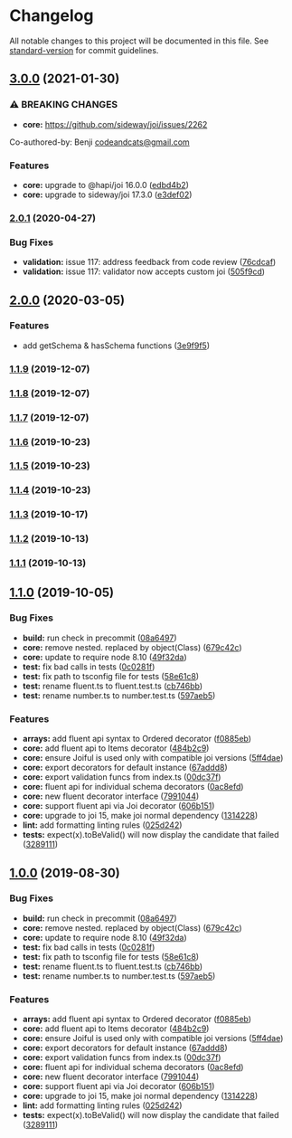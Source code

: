 # Changelog

All notable changes to this project will be documented in this file. See [standard-version](https://github.com/conventional-changelog/standard-version) for commit guidelines.

## [3.0.0](https://github.com/joiful-ts/joiful/compare/v2.0.1...v3.0.0) (2021-01-30)


### ⚠ BREAKING CHANGES

* **core:** https://github.com/sideway/joi/issues/2262

Co-authored-by: Benji <codeandcats@gmail.com>

### Features

* **core:** upgrade to @hapi/joi 16.0.0 ([edbd4b2](https://github.com/joiful-ts/joiful/commit/edbd4b28d9314f1189705a7495fee8b4d718f26e))
* **core:** upgrade to sideway/joi 17.3.0 ([e3def02](https://github.com/joiful-ts/joiful/commit/e3def026d7a0b87c4431118c5cad6d993d95fdbd))

### [2.0.1](https://github.com/joiful-ts/joiful/compare/v2.0.0...v2.0.1) (2020-04-27)


### Bug Fixes

* **validation:** issue 117: address feedback from code review ([76cdcaf](https://github.com/joiful-ts/joiful/commit/76cdcaf0d142d45c4e95068c2821b5669f1d504c))
* **validation:** issue 117: validator now accepts custom joi ([505f9cd](https://github.com/joiful-ts/joiful/commit/505f9cdfed471e183dd39ccc916466248eaabb93))

## [2.0.0](https://github.com/joiful-ts/joiful/compare/v1.1.9...v2.0.0) (2020-03-05)


### Features

* add getSchema & hasSchema functions ([3e9f9f5](https://github.com/joiful-ts/joiful/commit/3e9f9f5f4638d84666db0c7de5c6883686ed9307))

### [1.1.9](https://github.com/joiful-ts/joiful/compare/v1.1.8...v1.1.9) (2019-12-07)

### [1.1.8](https://github.com/joiful-ts/joiful/compare/v1.1.7...v1.1.8) (2019-12-07)

### [1.1.7](https://github.com/joiful-ts/joiful/compare/v1.1.6...v1.1.7) (2019-12-07)

### [1.1.6](https://github.com/joiful-ts/joiful/compare/v1.1.5...v1.1.6) (2019-10-23)

### [1.1.5](https://github.com/joiful-ts/joiful/compare/v1.1.4...v1.1.5) (2019-10-23)

### [1.1.4](https://github.com/joiful-ts/joiful/compare/v1.1.3...v1.1.4) (2019-10-23)

### [1.1.3](https://github.com/joiful-ts/joiful/compare/v1.1.2...v1.1.3) (2019-10-17)

### [1.1.2](https://github.com/joiful-ts/joiful/compare/v1.1.1...v1.1.2) (2019-10-13)

### [1.1.1](https://github.com/joiful-ts/joiful/compare/v1.1.0...v1.1.1) (2019-10-13)

## [1.1.0](https://github.com/joiful-ts/joiful/compare/v0.0.13...v1.1.0) (2019-10-05)


### Bug Fixes

* **build:** run check in precommit ([08a6497](https://github.com/joiful-ts/joiful/commit/08a6497))
* **core:** remove nested. replaced by object(Class) ([679c42c](https://github.com/joiful-ts/joiful/commit/679c42c))
* **core:** update to require node 8.10 ([49f32da](https://github.com/joiful-ts/joiful/commit/49f32da))
* **test:** fix bad calls in tests ([0c0281f](https://github.com/joiful-ts/joiful/commit/0c0281f))
* **test:** fix path to tsconfig file for tests ([58e61c8](https://github.com/joiful-ts/joiful/commit/58e61c8))
* **test:** rename fluent.ts to fluent.test.ts ([cb746bb](https://github.com/joiful-ts/joiful/commit/cb746bb))
* **test:** rename number.ts to number.test.ts ([597aeb5](https://github.com/joiful-ts/joiful/commit/597aeb5))


### Features

* **arrays:** add fluent api syntax to Ordered decorator ([f0885eb](https://github.com/joiful-ts/joiful/commit/f0885eb))
* **core:** add fluent api to Items decorator ([484b2c9](https://github.com/joiful-ts/joiful/commit/484b2c9))
* **core:** ensure Joiful is used only with compatible joi versions ([5ff4dae](https://github.com/joiful-ts/joiful/commit/5ff4dae))
* **core:** export decorators for default instance ([67addd8](https://github.com/joiful-ts/joiful/commit/67addd8))
* **core:** export validation funcs from index.ts ([00dc37f](https://github.com/joiful-ts/joiful/commit/00dc37f))
* **core:** fluent api for individual schema decorators ([0ac8efd](https://github.com/joiful-ts/joiful/commit/0ac8efd))
* **core:** new fluent decorator interface ([7991044](https://github.com/joiful-ts/joiful/commit/7991044))
* **core:** support fluent api via Joi decorator ([606b151](https://github.com/joiful-ts/joiful/commit/606b151))
* **core:** upgrade to joi 15, make joi normal dependency ([1314228](https://github.com/joiful-ts/joiful/commit/1314228))
* **lint:** add formatting linting rules ([025d242](https://github.com/joiful-ts/joiful/commit/025d242))
* **tests:** expect(x).toBeValid() will now display the candidate that failed ([3289111](https://github.com/joiful-ts/joiful/commit/3289111))

## [1.0.0](https://github.com/joiful-ts/joiful/compare/v0.0.13...v1.0.0) (2019-08-30)


### Bug Fixes

* **build:** run check in precommit ([08a6497](https://github.com/joiful-ts/joiful/commit/08a6497))
* **core:** remove nested. replaced by object(Class) ([679c42c](https://github.com/joiful-ts/joiful/commit/679c42c))
* **core:** update to require node 8.10 ([49f32da](https://github.com/joiful-ts/joiful/commit/49f32da))
* **test:** fix bad calls in tests ([0c0281f](https://github.com/joiful-ts/joiful/commit/0c0281f))
* **test:** fix path to tsconfig file for tests ([58e61c8](https://github.com/joiful-ts/joiful/commit/58e61c8))
* **test:** rename fluent.ts to fluent.test.ts ([cb746bb](https://github.com/joiful-ts/joiful/commit/cb746bb))
* **test:** rename number.ts to number.test.ts ([597aeb5](https://github.com/joiful-ts/joiful/commit/597aeb5))


### Features

* **arrays:** add fluent api syntax to Ordered decorator ([f0885eb](https://github.com/joiful-ts/joiful/commit/f0885eb))
* **core:** add fluent api to Items decorator ([484b2c9](https://github.com/joiful-ts/joiful/commit/484b2c9))
* **core:** ensure Joiful is used only with compatible joi versions ([5ff4dae](https://github.com/joiful-ts/joiful/commit/5ff4dae))
* **core:** export decorators for default instance ([67addd8](https://github.com/joiful-ts/joiful/commit/67addd8))
* **core:** export validation funcs from index.ts ([00dc37f](https://github.com/joiful-ts/joiful/commit/00dc37f))
* **core:** fluent api for individual schema decorators ([0ac8efd](https://github.com/joiful-ts/joiful/commit/0ac8efd))
* **core:** new fluent decorator interface ([7991044](https://github.com/joiful-ts/joiful/commit/7991044))
* **core:** support fluent api via Joi decorator ([606b151](https://github.com/joiful-ts/joiful/commit/606b151))
* **core:** upgrade to joi 15, make joi normal dependency ([1314228](https://github.com/joiful-ts/joiful/commit/1314228))
* **lint:** add formatting linting rules ([025d242](https://github.com/joiful-ts/joiful/commit/025d242))
* **tests:** expect(x).toBeValid() will now display the candidate that failed ([3289111](https://github.com/joiful-ts/joiful/commit/3289111))
